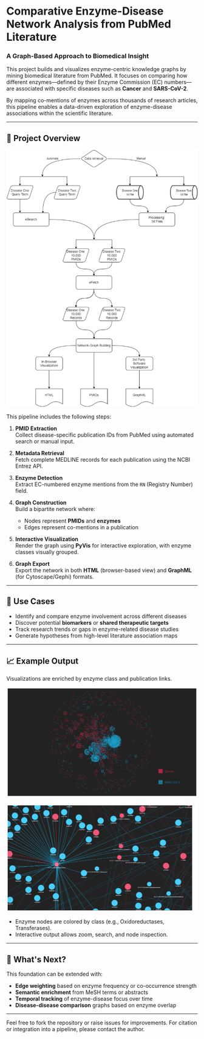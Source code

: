 # Comparative Enzyme-Disease Network Analysis from PubMed Literature
### A Graph-Based Approach to Biomedical Insight

This project builds and visualizes enzyme-centric knowledge graphs by mining biomedical literature from PubMed. It focuses on comparing how different enzymes—defined by their Enzyme Commission (EC) numbers—are associated with specific diseases such as **Cancer** and **SARS-CoV-2**.

By mapping co-mentions of enzymes across thousands of research articles, this pipeline enables a data-driven exploration of enzyme-disease associations within the scientific literature.

---

## 🚀 Project Overview

![Pipeline Diagram](https://raw.githubusercontent.com/akshayonly/Enzymes-Network-Graph/main/Common-Enzymes-Detail.drawio.png)

This pipeline includes the following steps:

1. **PMID Extraction**  
   Collect disease-specific publication IDs from PubMed using automated search or manual input.

2. **Metadata Retrieval**  
   Fetch complete MEDLINE records for each publication using the NCBI Entrez API.

3. **Enzyme Detection**  
   Extract EC-numbered enzyme mentions from the `RN` (Registry Number) field.

4. **Graph Construction**  
   Build a bipartite network where:
   - Nodes represent **PMIDs** and **enzymes**
   - Edges represent co-mentions in a publication

5. **Interactive Visualization**  
   Render the graph using **PyVis** for interactive exploration, with enzyme classes visually grouped.

6. **Graph Export**  
   Export the network in both **HTML** (browser-based view) and **GraphML** (for Cytoscape/Gephi) formats.

---

## 🧪 Use Cases

- Identify and compare enzyme involvement across different diseases
- Discover potential **biomarkers** or **shared therapeutic targets**
- Track research trends or gaps in enzyme-related disease studies
- Generate hypotheses from high-level literature association maps

---

## 📈 Example Output

Visualizations are enriched by enzyme class and publication links.

![HTML Visualization 1](https://raw.githubusercontent.com/akshayonly/Enzymes-Network-Graph/main/Screenshot%202022-03-11%20165751.png)

![HTML Visualization 2](https://raw.githubusercontent.com/akshayonly/Enzymes-Network-Graph/main/Screenshot%202022-03-11%20165902.png)

- Enzyme nodes are colored by class (e.g., Oxidoreductases, Transferases).
- Interactive output allows zoom, search, and node inspection.

---

## 🧠 What's Next?

This foundation can be extended with:

- **Edge weighting** based on enzyme frequency or co-occurrence strength
- **Semantic enrichment** from MeSH terms or abstracts
- **Temporal tracking** of enzyme-disease focus over time
- **Disease-disease comparison** graphs based on enzyme overlap

---

Feel free to fork the repository or raise issues for improvements. For citation or integration into a pipeline, please contact the author.
